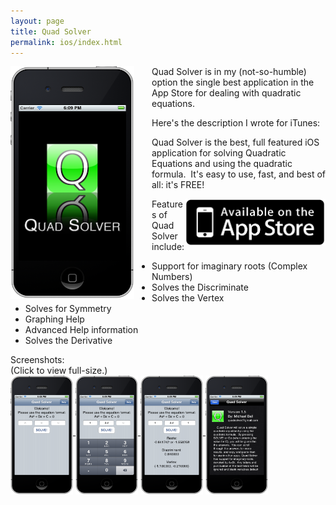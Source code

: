 ```yaml
---
layout: page
title: Quad Solver
permalink: ios/index.html
---
```


<img alt="Quad Solver" src="/images/qs-1.5-0.png"
height="372" width="198" style="margin-right: 2em; float: left" />

Quad Solver is in my (not-so-humble) option the single best application in the App Store for dealing with quadratic equations.

Here's the description I wrote for iTunes:

Quad Solver is the best, full featured iOS application for solving Quadratic Equations and using the quadratic formula.  It's easy to use, fast, and best of all: it's FREE!

<img align="right" alt="Available on the App Store" height="75"
src="/images/app_store.png" width="225" />

Features of Quad Solver include:

* Support for imaginary roots (Complex Numbers)
* Solves the Discriminate
* Solves the Vertex
* Solves for Symmetry
* Graphing Help
* Advanced Help information
* Solves the Derivative

<div>
Screenshots:
<br />
(Click to view full-size.)
</div>

<div class="center">
    <a rel="lightbox[qs]" href="images/qs-1.5-1.png">
        <img align="middle" height="190" width="100"
            src="/images/qs-1.5-1.png" />
    </a>
    <a rel="lightbox[qs]" href="/images/qs-1.5-2.png">
        <img align="middle" height="190" width="100"
            src="/images/qs-1.5-2.png" />
    </a>
    <a rel="lightbox[qs]" href="/images/qs-1.5-3.png">
        <img align="middle" height="190" width="100"
            src="/images/qs-1.5-3.png" />
    </a>
    <a rel="lightbox[qs]" href="/images/qs-1.5-4.png">
        <img align="middle" height="190" width="100"
            src="/images/qs-1.5-4.png" />
    </a>
</div>
